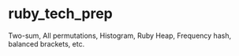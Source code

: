 # ruby_tech_prep
Two-sum, All permutations, Histogram, Ruby Heap, Frequency hash, balanced brackets, etc.
